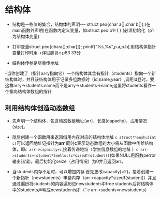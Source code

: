 # 结构体

- 结构是一些值的集合，结构体的声明---
struct peo{char a[];char b[]};(在main函数外声明)在函数内定义变量，如:struct peo p1={   } (必须初始化（p1为结构体变量)

- 打印变量struct peo{chara[];char[]};
printf("%s,%s",p.a,p.b);用结构体指针变量打印时用->详见鹏哥c p83 33分

- 结构体传参是尽量传地址

-当你创建了（指针aary指向它）一个结构体其含有指针（students）指向一个新结构体时，并且该结构体用于记录多组数据时（id,name,year）,调用id登时，要这样arry->students.name而不是arry->students->name;这里将students看作一个指向结构体数组的指针

## 利用结构体创造动态数组

- 先声明一个结构体，包含动态数组地址(arr)，长度(capacity)，占用情况(size)。

- 随后创建一个函数用来返回借用内存对应的结构体地址 ```c struct*hanshu(int c)```可以返回地址记指针为**arr**  同时**c**表示动态数组的大小需从函数中传给结构体，即``c arr->capacity=c``,接着传递地址（学生信息数组的地址 ）``c arr->students=(student*)melloc(c*sizedf(student))``(如果NULL用函数perror输出错误)。最后初始化seize（占用情况）为0并且返回arr。

- 当students内存不足时，可以增加内存  首先更改capacity(×2)，接着创建一个新指针（newstudents）申请内存（arr->capacity*sizedf(student)）并且通过遍历将students的内容遍历进newstudents中free students后将结构体中的students声明成newstudents即（``c arr->sudents=newstudents）